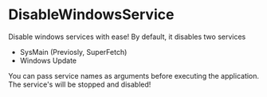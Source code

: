 # DisableWindowsService
Disable windows services with ease!
By default, it disables two services
* SysMain (Previosly, SuperFetch)
* Windows Update

You can pass service names as arguments before executing the application.
The service's will be stopped and disabled!
